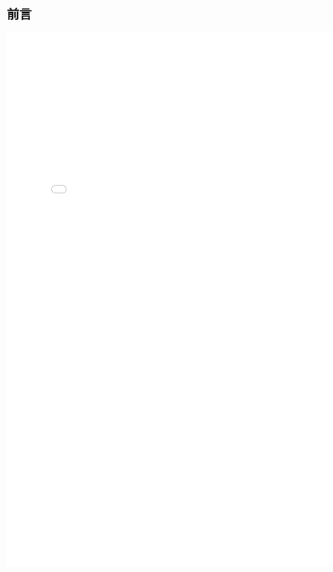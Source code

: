# 前言

<p>
	<div style="width:100%; height:150%;border:none;text-align:center">
		<iframe allowtransparency="yes" frameborder="0" width="800" height="1200" src="resources/html/python_web_skill_map.html"></iframe>
	</div>
</p>